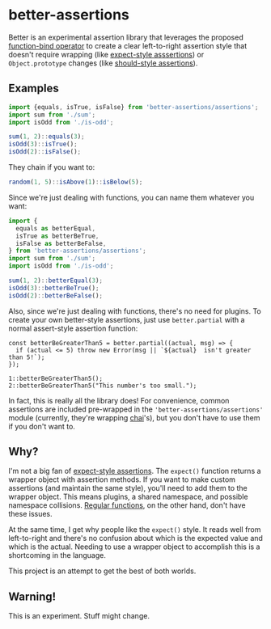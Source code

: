 better-assertions
=================

Better is an experimental assertion library that leverages the proposed
[function-bind operator] to create a clear left-to-right assertion style that
doesn't require wrapping (like [expect-style asssertions][expect]) or
`Object.prototype` changes (like [should-style assertions][should]).


Examples
--------

```js
import {equals, isTrue, isFalse} from 'better-assertions/assertions';
import sum from './sum';
import isOdd from './is-odd';

sum(1, 2)::equals(3);
isOdd(3)::isTrue();
isOdd(2)::isFalse();
```

They chain if you want to:

```js
random(1, 5)::isAbove(1)::isBelow(5);
```

Since we're just dealing with functions, you can name them whatever you want:

```js
import {
  equals as betterEqual,
  isTrue as betterBeTrue,
  isFalse as betterBeFalse,
} from 'better-assertions/assertions';
import sum from './sum';
import isOdd from './is-odd';

sum(1, 2)::betterEqual(3);
isOdd(3)::betterBeTrue();
isOdd(2)::betterBeFalse();
```

Also, since we're just dealing with functions, there's no need for plugins. To
create your own better-style assertions, just use `better.partial` with a normal
assert-style assertion function:

```
const betterBeGreaterThan5 = better.partial((actual, msg) => {
  if (actual <= 5) throw new Error(msg || `${actual}  isn't greater than 5!`);
});

1::betterBeGreaterThan5();
2::betterBeGreaterThan5("This number's too small.");
```

In fact, this is really all the library does! For convenience, common assertions
are included pre-wrapped in the `'better-assertions/assertions'` module
(currently, they're wrapping [chai]'s), but you don't have to use them if you
don't want to.


Why?
----

I'm not a big fan of [expect-style assertions][expect]. The `expect()` function
returns a wrapper object with assertion methods. If you want to make custom
assertions (and maintain the same style), you'll need to add them to the wrapper
object. This means plugins, a shared namespace, and possible namespace
collisions. [Regular functions][assert], on the other hand, don't have these
issues.

At the same time, I get why people like the `expect()` style. It reads well from
left-to-right and there's no confusion about which is the expected value and
which is the actual. Needing to use a wrapper object to accomplish this is a
shortcoming in the language.

This project is an attempt to get the best of both worlds.


Warning!
--------

This is an experiment. Stuff might change.


[chai]: http://chaijs.com
[expect]: http://chaijs.com/guide/styles/#expect
[should]: http://chaijs.com/guide/styles/#should
[assert]: http://chaijs.com/guide/styles/#assert
[function-bind operator]: https://github.com/zenparsing/es-function-bind
